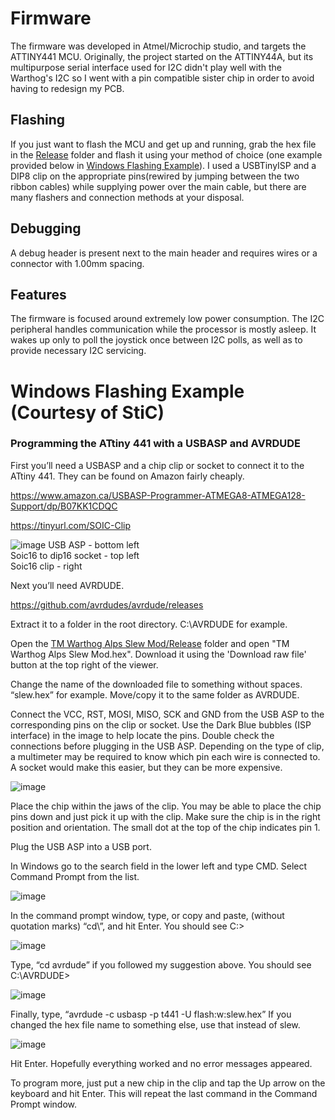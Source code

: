 # Firmware

The firmware was developed in Atmel/Microchip studio, and targets the ATTINY441 MCU. Originally, the project started on the ATTINY44A, but its multipurpose serial interface used for I2C didn't play well with the Warthog's I2C so I went with a pin compatible sister chip in order to avoid having to redesign my PCB.

## Flashing

If you just want to flash the MCU and get up and running, grab the hex file in the [Release](TM%20Warthog%20Alps%20Slew%20Mod/Release/) folder and flash it using your method of choice (one example provided below in [Windows Flashing Example](#windows-flashing-example-courtesy-of-stic)). I used a USBTinyISP and a DIP8 clip on the appropriate pins(rewired by jumping between the two ribbon cables) while supplying power over the main cable, but there are many flashers and connection methods at your disposal.

## Debugging

A debug header is present next to the main header and requires wires or a connector with 1.00mm spacing.

## Features

The firmware is focused around extremely low power consumption. The I2C peripheral handles communication while the processor is mostly asleep. It wakes up only to poll the joystick once between I2C polls, as well as to provide necessary I2C servicing.


# Windows Flashing Example (Courtesy of StiC)

### Programming the ATtiny 441 with a USBASP and AVRDUDE

First you’ll need a USBASP and a chip clip or socket to connect it to the ATtiny 441. They can be found on Amazon fairly cheaply.

https://www.amazon.ca/USBASP-Programmer-ATMEGA8-ATMEGA128-Support/dp/B07KK1CDQC

https://tinyurl.com/SOIC-Clip

![image](https://github.com/user-attachments/assets/53ca7b8b-0a70-48da-b8f7-63a80fe6a965)
USB ASP - bottom left  
Soic16 to dip16 socket - top left  
Soic16 clip - right


Next you’ll need AVRDUDE.

https://github.com/avrdudes/avrdude/releases

Extract it to a folder in the root directory. C:\AVRDUDE for example.


Open the [TM Warthog Alps Slew Mod/Release](TM%20Warthog%20Alps%20Slew%20Mod/Release) folder and open "TM Warthog Alps Slew Mod.hex". Download it using the 'Download raw file' button at the top right of the viewer.

Change the name of the downloaded file to something without spaces. “slew.hex” for example.
Move/copy it to the same folder as AVRDUDE.

 
Connect the VCC, RST, MOSI, MISO, SCK and GND from the USB ASP to the corresponding pins on the clip or socket. Use the Dark Blue bubbles (ISP interface) in the image to help locate the pins. Double check the connections before plugging in the USB ASP. Depending on the type of clip, a multimeter may be required to know which pin each wire is connected to. A socket would make this easier, but they can be more expensive.

![image](https://github.com/user-attachments/assets/4fa44972-8805-4819-aa2e-6a0a88a9dbef)

Place the chip within the jaws of the clip. You may be able to place the chip pins down and just pick it up with the clip. Make sure the chip is in the right position and orientation. The small dot at the top of the chip indicates pin 1.

Plug the USB ASP into a USB port.


In Windows go to the search field in the lower left and type CMD. Select Command Prompt from the list.

![image](https://github.com/user-attachments/assets/65e5533e-d7ca-4eae-8a04-60a44d4b989c)

In the command prompt window, type, or copy and paste, (without quotation marks) “cd\”, and hit Enter.
You should see C:\>

![image](https://github.com/user-attachments/assets/c26777bc-4c5f-4125-8398-e4911cfea454)

Type, “cd avrdude” if you followed my suggestion above.
You should see C:\AVRDUDE> 

![image](https://github.com/user-attachments/assets/93c02c81-3433-4ffe-b098-ca89ba346167)

Finally, type, “avrdude -c usbasp -p t441 -U flash:w:slew.hex” 
If you changed the hex file name to something else, use that instead of slew.

![image](https://github.com/user-attachments/assets/8b8955c1-6bef-460a-885e-268e93385306)

Hit Enter. Hopefully everything worked and no error messages appeared.


To program more, just put a new chip in the clip and tap the Up arrow on the keyboard and hit Enter. This will  repeat the last command in the Command Prompt window. 


